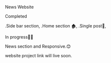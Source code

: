 News Website

Completed

.Side bar section,
.Home section 🏚️,
.Single post📝,

In progress🧑‍💻

 News section and Responsive.😊

 website project link will live soon.